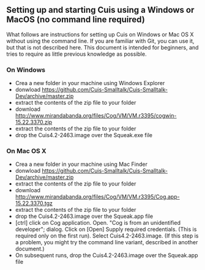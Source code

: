 ## Setting up and starting Cuis using a Windows or MacOS (no command line required)

What follows are instructions for setting up Cuis on Windows or Mac OS X without using the command line. If you are familiar with Git, you can use it, but that is not described here. This document is intended for beginners, and tries to require as little previous knowledge as possible.

### On Windows ###
* Crea a new folder in your machine using Windows Explorer
* donwload https://github.com/Cuis-Smalltalk/Cuis-Smalltalk-Dev/archive/master.zip
* extract the contents of the zip file to your folder
* download http://www.mirandabanda.org/files/Cog/VM/VM.r3395/cogwin-15.22.3370.zip
* extract the contents of the zip file to your folder
* drop the Cuis4.2-2463.image over the Squeak.exe file

### On Mac OS X ###
* Crea a new folder in your machine using Mac Finder
* donwload https://github.com/Cuis-Smalltalk/Cuis-Smalltalk-Dev/archive/master.zip
* extract the contents of the zip file to your folder
* download http://www.mirandabanda.org/files/Cog/VM/VM.r3395/Cog.app-15.22.3370.tgz
* extract the contents of the zip file to your folder
* drop the Cuis4.2-2463.image over the Squeak.app file
* [ctrl] click on Cog application. Open. "Cog is from an unidentified developer"; dialog. Click on [Open] Supply required credentials. (This is required only on the first run). Select Cuis4.2-2463.image. (If this step is a problem, you might try the command line variant, described in another document.)
* On subsequent runs, drop the Cuis4.2-2463.image over the Squeak.app file
